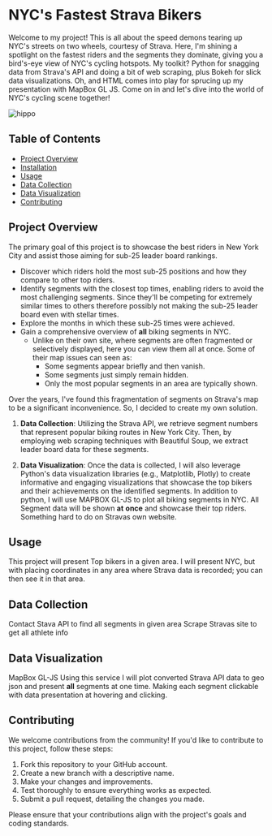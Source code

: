 # NYC's Fastest Strava Bikers 

Welcome to my project! This is all about the speed demons tearing up NYC's streets on two wheels, courtesy of Strava. Here, I'm shining a spotlight on the fastest riders and the segments they dominate, giving you a bird's-eye view of NYC's cycling hotspots. My toolkit? Python for snagging data from Strava's API and doing a bit of web scraping, plus Bokeh for slick data visualizations. Oh, and HTML comes into play for sprucing up my presentation with MapBox GL JS. Come on in and let's dive into the world of NYC's cycling scene together!


![hippo](https://github.com/djara1214/DansBest_Route/blob/6e51a5f79d3b6dde3cf24df18e3601b206270965/MapMoving.gif)


## Table of Contents

- [Project Overview](#project-overview)
- [Installation](#installation)
- [Usage](#usage)
- [Data Collection](#data-collection)
- [Data Visualization](#data-visualization)
- [Contributing](#contributing)


## Project Overview

The primary goal of this project is to showcase the best riders in New York City and assist those aiming for sub-25 leader board rankings.

- Discover which riders hold the most sub-25 positions and how they compare to other top riders.
- Identify segments with the closest top times, enabling riders to avoid the most challenging segments. Since they'll be competing for extremely similar times to others therefore possibly not making the sub-25 leader board even with stellar times. 
- Explore the months in which these sub-25 times were achieved.
- Gain a comprehensive overview of **all** biking segments in NYC.
    - Unlike on their own site, where segments are often fragmented or selectively displayed, here you can view them all at once. Some of their map issues can seen as:
        - Some segments appear briefly and then vanish.
        - Some segments just simply remain hidden.
        - Only the most popular segments in an area are typically shown.

Over the years, I've found this fragmentation of segments on Strava's map to be a significant inconvenience. So, I decided to create my own solution.

1. **Data Collection**: Utilizing the Strava API, we retrieve segment numbers that represent popular biking routes in New York City. Then, by employing web scraping techniques with Beautiful Soup, we extract leader board data for these segments.

2. **Data Visualization**: Once the data is collected, I will also leverage Python's data visualization libraries (e.g., Matplotlib, Plotly) to create informative and engaging visualizations that showcase the top bikers and their achievements on the identified segments. In addition to python, I will use MAPBOX GL-JS to plot all biking segments in NYC. All Segment data will be shown **at** **once** and showcase their top riders. Something hard to do on Stravas own website.



## Usage

This project will present Top bikers in a given area. I will present NYC, but with placing coordinates in any area where Strava data is recorded; you can then see it in that area.

## Data Collection

Contact Stava API to find all segments in given area
Scrape Stravas site to get all athlete info

## Data Visualization

MapBox GL-JS
Using this service I will plot converted Strava API data to geo json and present **all** segments at one time. Making each segment clickable with data presentation at hovering and clicking. 


## Contributing

We welcome contributions from the community! If you'd like to contribute to this project, follow these steps:

1.  Fork this repository to your GitHub account.
2.  Create a new branch with a descriptive name.
3.  Make your changes and improvements.
4.  Test thoroughly to ensure everything works as expected.
5.  Submit a pull request, detailing the changes you made.

Please ensure that your contributions align with the project's goals and coding standards.

